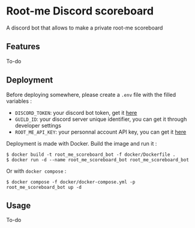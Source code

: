 # Root-me Discord scoreboard

A discord bot that allows to make a private root-me scoreboard

## Features

To-do

## Deployment

Before deploying somewhere, please create a `.env` file with the filled variables :
- `DISCORD_TOKEN`: your discord bot token, get it [here](https://discord.com/developers/applications)
- `GUILD_ID`: your discord server unique identifier, you can get it through developer settings
- `ROOT_ME_API_KEY`: your personnal account API key, you can get it [here](https://www.root-me.org/?page=preferences)

Deployment is made with Docker. Build the image and run it :

```shell
$ docker build -t root_me_scoreboard_bot -f docker/Dockerfile .
$ docker run -d --name root_me_scoreboard_bot root_me_scoreboard_bot
```

Or with `docker compose` :

```shell
$ docker compose -f docker/docker-compose.yml -p root_me_scoreboard_bot up -d
```

## Usage

To-do
